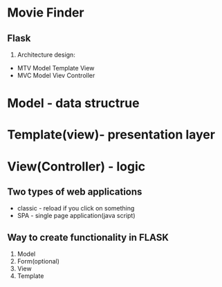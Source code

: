 # Movie Finder

## Flask

1. Architecture design:
- MTV Model Template View
- MVC Model Viev Controller

# Model - data structrue
# Template(view)- presentation layer
# View(Controller) - logic

## Two types of web applications
- classic - reload if you click on something
- SPA - single page application(java script)

## Way to create functionality in FLASK
1. Model
2. Form(optional)
3. View
4. Template